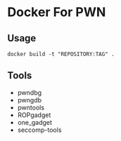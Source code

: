 # Docker For PWN

## Usage
```
docker build -t "REPOSITORY:TAG" .
```

## Tools
- pwndbg
- pwngdb
- pwntools
- ROPgadget
- one_gadget
- seccomp-tools

